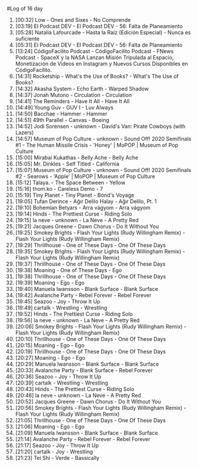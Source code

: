 #Log of 16 day

1. [00:32] Low - Ones and Sixes - No Comprende
1. [03:19] El Podcast DEV - El Podcast DEV - 56: Falta de Planeamiento
1. [05:28] Natalia Lafourcade - Hasta la Raíz (Edición Especial) - Nunca es suficiente
1. [05:31] El Podcast DEV - El Podcast DEV - 56: Falta de Planeamiento
1. [13:24] CódigoFacilito Podcast - CódigoFacilito Podcast - FNews Podcast - SpaceX y la NASA Lanzan Misión Tripulada al Espacio, Monetización de Videos en Instagram y Nuevos Cursos Disponibles en CódigoFacilito.
1. [14:31] Rocketship - What's the Use of Books? - What's The Use of Books?
1. [14:32] Akasha System - Echo Earth - Warped Shadow
1. [14:37] Jonah Mutono - Circulation - Circulation
1. [14:41] The Reminders - Have It All - Have It All
1. [14:49] Young Guv - GUV I - Luv Always
1. [14:50] Bacchae - Hammer - Hammer
1. [14:51] 49th Parallel - Canvas - Boeing
1. [14:52] Jodi Sorensen - unknown - David's Van: Pirate Cowboys (with Lazers)
1. [14:57] Museum of Pop Culture - unknown - Sound Off! 2020 Semifinals #1 - The Human Missile Crisis - 'Honey' | MoPOP | Museum of Pop Culture
1. [15:00] Mirabai Kukathas - Belly Ache - Belly Ache
1. [15:05] Mr. Dinkles - Self Titled - California
1. [15:07] Museum of Pop Culture - unknown - Sound Off! 2020 Semifinals #2 - Searows - ‘Apple’ | MoPOP | Museum of Pop Culture
1. [15:12] Talaya. - The Space Between - Yellow
1. [15:16] thom.ko - Careless Demo - 7
1. [15:19] Tiny Planet - Tiny Planet - Bond's Voyage
1. [19:05] Tufan Derince - Ağır Delilo Halay - Ağır Delilo, Pt. 1
1. [19:10] Bohemian Betyars - Arra vágyom - Arra vágyom
1. [19:14] Hinds - The Prettiest Curse - Riding Solo
1. [19:15] la neve - unknown - La Neve  - A Pretty Red
1. [19:21] Jacques Greene - Dawn Chorus - Do It Without You
1. [19:25] Smokey Brights - Flash Your Lights (Rudy Willingham Remix) - Flash Your Lights (Rudy Willingham Remix)
1. [19:29] Thrillhouse - One of These Days - One Of These Days
1. [19:35] Smokey Brights - Flash Your Lights (Rudy Willingham Remix) - Flash Your Lights (Rudy Willingham Remix)
1. [19:37] Thrillhouse - One of These Days - One Of These Days
1. [19:38] Moaning - One of These Days - Ego
1. [19:38] Thrillhouse - One of These Days - One Of These Days
1. [19:39] Moaning - Ego - Ego
1. [19:40] Manuela Iwansson - Blank Surface - Blank Surface
1. [19:42] Avalanche Party - Rebel Forever - Rebel Forever
1. [19:45] Seazoo - Joy - Throw It Up
1. [19:49] cartalk - Wrestling - Wrestling
1. [19:52] Hinds - The Prettiest Curse - Riding Solo
1. [19:56] la neve - unknown - La Neve  - A Pretty Red
1. [20:06] Smokey Brights - Flash Your Lights (Rudy Willingham Remix) - Flash Your Lights (Rudy Willingham Remix)
1. [20:10] Thrillhouse - One of These Days - One Of These Days
1. [20:15] Moaning - Ego - Ego
1. [20:19] Thrillhouse - One of These Days - One Of These Days
1. [20:27] Moaning - Ego - Ego
1. [20:29] Manuela Iwansson - Blank Surface - Blank Surface
1. [20:33] Avalanche Party - Blank Surface - Rebel Forever
1. [20:36] Seazoo - Joy - Throw It Up
1. [20:39] cartalk - Wrestling - Wrestling
1. [20:43] Hinds - The Prettiest Curse - Riding Solo
1. [20:46] la neve - unknown - La Neve  - A Pretty Red
1. [20:52] Jacques Greene - Dawn Chorus - Do It Without You
1. [20:56] Smokey Brights - Flash Your Lights (Rudy Willingham Remix) - Flash Your Lights (Rudy Willingham Remix)
1. [21:05] Thrillhouse - One of These Days - One Of These Days
1. [21:06] Moaning - Ego - Ego
1. [21:09] Manuela Iwansson - Blank Surface - Blank Surface
1. [21:14] Avalanche Party - Rebel Forever - Rebel Forever
1. [21:17] Seazoo - Joy - Throw It Up
1. [21:20] cartalk - Joy - Wrestling
1. [21:23] Tei Shi - Verde - Bassically
